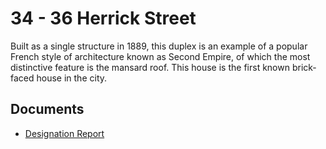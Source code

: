 # 34 - 36 Herrick Street

Built as a single structure in 1889, this duplex is an example of a popular French style of architecture known as Second Empire, of which the most distinctive feature is the mansard roof. This house is the first known brick-faced house in the city.

## Documents

-   [Designation Report](documents/34-36-herrick-street-designation.pdf)
